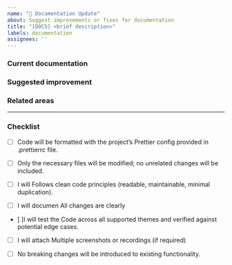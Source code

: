 ```yaml
---
name: "📝 Documentation Update"
about: Suggest improvements or fixes for documentation
title: "[DOCS] <brief description>"
labels: documentation
assignees: ''
---
```


### Current documentation
<!-- What is missing, unclear, or incorrect? -->

### Suggested improvement
<!-- How should the documentation be improved? -->

### Related areas
<!-- Which files, sections, or pages are affected? -->

---

### Checklist
- [ ] Code will be  formatted with the project’s Prettier config provided in .prettierrc file.

- [ ] Only the necessary files will be  modified; no unrelated changes will be included.

- [ ] I will Follows clean code principles (readable, maintainable, minimal duplication).

- [ ] I will documen All changes are clearly 

- [ ]I will test the  Code across all supported themes and verified against potential edge cases.

- [ ] I will attach Multiple screenshots or recordings (if required)

- [ ] No breaking changes will be  introduced to existing functionality.
